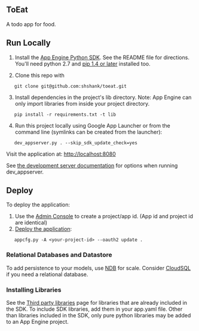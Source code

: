 ## ToEat

A todo app for food.

## Run Locally
1. Install the [App Engine Python SDK](https://cloud.google.com/appengine/downloads).
See the README file for directions. You'll need python 2.7 and [pip 1.4 or later](http://www.pip-installer.org/en/latest/installing.html) installed too.

2. Clone this repo with

```
   git clone git@github.com:shshank/toeat.git
```
3. Install dependencies in the project's lib directory.
   Note: App Engine can only import libraries from inside your project directory.

```
   pip install -r requirements.txt -t lib
```
4. Run this project locally using Google App Launcher or from the command line (symlinks can be created from the launcher):

```
   dev_appserver.py . --skip_sdk_update_check=yes
```

Visit the application at: <http://localhost:8080>

See [the development server documentation](https://cloud.google.com/appengine/docs/python/tools/devserver) for options when running dev_appserver.

## Deploy
To deploy the application:

1. Use the [Admin Console](https://appengine.google.com) to create a project/app id. (App id and project id are identical)
1. [Deploy the application](https://cloud.google.com/appengine/docs/python/tools/uploadinganapp):

```
   appcfg.py -A <your-project-id> --oauth2 update .
```

### Relational Databases and Datastore
To add persistence to your models, use [NDB](https://cloud.google.com/appengine/docs/python/ndb/) for scale.  Consider [CloudSQL](https://cloud.google.com/appengine/docs/python/cloud-sql/) if you need a relational database.

### Installing Libraries
See the [Third party libraries](https://cloud.google.com/appengine/docs/python/tools/libraries27) page for libraries that are already included in the SDK.  To include SDK libraries, add them in your app.yaml file. Other than libraries included in the SDK, only pure python libraries may be added to an App Engine project.